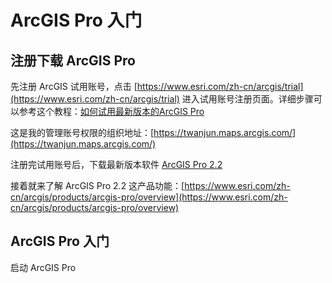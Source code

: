 # ArcGIS Pro 入门

## 注册下载 ArcGIS Pro

先注册 ArcGIS 试用账号，点击 [https://www.esri.com/zh-cn/arcgis/trial](https://www.esri.com/zh-cn/arcgis/trial) 进入试用账号注册页面。详细步骤可以参考这个教程：[如何试用最新版本的ArcGIS Pro](https://blog.csdn.net/ceibake/article/details/81636873?utm_source=blogxgwz2)

这是我的管理账号权限的组织地址：[https://twanjun.maps.arcgis.com/](https://twanjun.maps.arcgis.com/)

注册完试用账号后，下载最新版本软件 [ArcGIS Pro 2.2](https://learn.arcgis.com/zh-cn/trial/)

接着就来了解 ArcGIS Pro 2.2 这产品功能：[https://www.esri.com/zh-cn/arcgis/products/arcgis-pro/overview](https://www.esri.com/zh-cn/arcgis/products/arcgis-pro/overview)

## ArcGIS Pro 入门

启动 ArcGIS Pro
